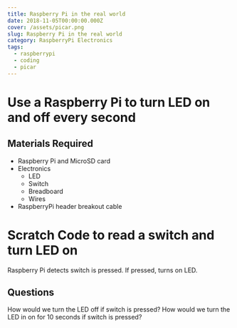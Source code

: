 ```yaml
---
title: Raspberry Pi in the real world
date: 2018-11-05T00:00:00.000Z
cover: /assets/picar.png
slug: Raspberry Pi in the real world
category: RaspberryPi Electronics
tags:
  - raspberrypi
  - coding
  - picar
---
```



# Use a Raspberry Pi to turn LED on and off every second

## Materials Required
- Raspberry Pi and MicroSD card
- Electronics
  - LED
  - Switch
  - Breadboard
  - Wires
- RaspberryPi header breakout cable


# Scratch Code to read a switch and turn LED on
Raspberry Pi detects switch is pressed. 
If pressed, turns on LED.

## Questions
How would we turn the LED off if switch is pressed?
How would we turn the LED in on for 10 seconds if switch is pressed?

